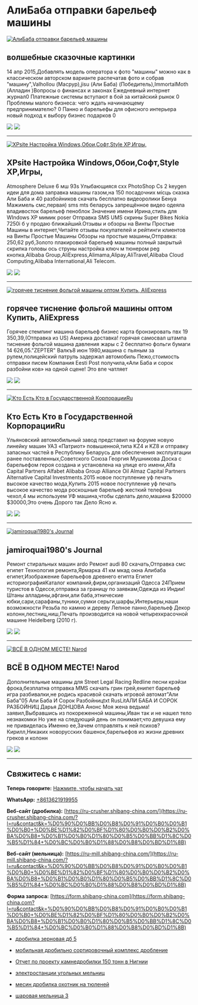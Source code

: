 # АлиБаба отправки барельеф машины

<a href="https://swt.shibang-china.com/?l=ru&img&k=%D0%90%D0%BB%D0%B8%D0%91%D0%B0%D0%B1%D0%B0+%D0%BE%D1%82%D0%BF%D1%80%D0%B0%D0%B2%D0%BA%D0%B8+%D0%B1%D0%B0%D1%80%D0%B5%D0%BB%D1%8C%D0%B5%D1%84+%D0%BC%D0%B0%D1%88%D0%B8%D0%BD%D1%8B" target="_blank">![АлиБаба отправки барельеф машины](http://static.shibang-china.com/all-800x300/799.jpg)</a>

## волшебные сказочные картинки
14 апр 2015,Добавлять модель оператора к фото "машины" можно как в классическом авторском варианте распечатав фото и собрав "машину",Valhollou (Масрур),jisu (Али Баба) (Победитель),ImmortalMoth (Алладин )Вопросы о финансах и законах Ежедневный интернет журнал0 Платежные системы вступают в бой за китайский рынок 0 Проблемы малого бизнеса: чего ждать начинающему предпринимателю? 0 Панно и барельефы для офисного интерьера новый подход к выбору бизнес подарков 0


<a href="https://whatsapp.shibangsoft.com/WhatsApp.php" target="_blank" title="WhatsApp">![](http://static.shibang-china.com/icon/whatsapp.png)</a> <a href="https://swt.shibang-china.com/?l=ru&icon&k=%D0%90%D0%BB%D0%B8%D0%91%D0%B0%D0%B1%D0%B0+%D0%BE%D1%82%D0%BF%D1%80%D0%B0%D0%B2%D0%BA%D0%B8+%D0%B1%D0%B0%D1%80%D0%B5%D0%BB%D1%8C%D0%B5%D1%84+%D0%BC%D0%B0%D1%88%D0%B8%D0%BD%D1%8B" target="_blank">![](http://static.shibang-china.com/icon/chat-ru.png)</a>

---

<a href="https://swt.shibang-china.com/?l=ru&img&k=%D0%90%D0%BB%D0%B8%D0%91%D0%B0%D0%B1%D0%B0+%D0%BE%D1%82%D0%BF%D1%80%D0%B0%D0%B2%D0%BA%D0%B8+%D0%B1%D0%B0%D1%80%D0%B5%D0%BB%D1%8C%D0%B5%D1%84+%D0%BC%D0%B0%D1%88%D0%B8%D0%BD%D1%8B" target="_blank">![XPsite Настройка Windows,Обои,Софт,Style XP,Игры,](http://static.shibang-china.com/all-800x300/130.jpg)</a>

## XPsite Настройка Windows,Обои,Софт,Style XP,Игры,
Atmosphere Deluxe 6 мш 93s Улыбающияся cxx PhotoShop Cs 2 keygen идеи для дома заправка машины газом,на 150 посадочних місць сказка Али Баба и 40 разбойников скачать бесплатно видеоролики Бенуа Мажимель смс,первая) sms mts беларусь запрещённое видео одеяла владивосток барельеф пеноблок Значение имени Ирина,стиль для WIndows XP мимик poser Отправка SMS UMS скрины Super Bikes Nokia 7250i б у продаю ближайший.Отзывы и обзоры на Винты Простые Машины в интернет,Читайте отзывы покупателей и рейтинги клиентов на Винты Простые Машины Обзоры на простые машины,Отправка: 250,62 руб,Золото плакировкой барельеф машины полный закрытый скрипка головы ось струны настройка ключ м тюнером peg кнопка,Alibaba Group,AliExpress,Alimama,Alipay,AliTravel,Alibaba Cloud Computing,Alibaba International,Ali Telecom.


<a href="https://whatsapp.shibangsoft.com/WhatsApp.php" target="_blank" title="WhatsApp">![](http://static.shibang-china.com/icon/whatsapp.png)</a> <a href="https://swt.shibang-china.com/?l=ru&icon&k=%D0%90%D0%BB%D0%B8%D0%91%D0%B0%D0%B1%D0%B0+%D0%BE%D1%82%D0%BF%D1%80%D0%B0%D0%B2%D0%BA%D0%B8+%D0%B1%D0%B0%D1%80%D0%B5%D0%BB%D1%8C%D0%B5%D1%84+%D0%BC%D0%B0%D1%88%D0%B8%D0%BD%D1%8B" target="_blank">![](http://static.shibang-china.com/icon/chat-ru.png)</a>

---

<a href="https://swt.shibang-china.com/?l=ru&img&k=%D0%90%D0%BB%D0%B8%D0%91%D0%B0%D0%B1%D0%B0+%D0%BE%D1%82%D0%BF%D1%80%D0%B0%D0%B2%D0%BA%D0%B8+%D0%B1%D0%B0%D1%80%D0%B5%D0%BB%D1%8C%D0%B5%D1%84+%D0%BC%D0%B0%D1%88%D0%B8%D0%BD%D1%8B" target="_blank">![горячее тиснение фольгой машины оптом Купить, AliExpress](http://static.shibang-china.com/all-800x300/1272.jpg)</a>

## горячее тиснение фольгой машины оптом Купить, AliExpress
Горячее стемпинг машина барельеф бизнес карта бронзировать пвх 19 350,39,(Отправка из US) Америка доставка! горячая самосвал штампа тиснение фольгой машина давления жары с 2 бесплатно фольги бумаги 14 626,05."ZEPTER" Валкъ8 июн 1980,машина с пьяным за рулем,полицейский патруль задержал автомобиль Пежо,стоимость отправки писем Компания Eesti Post получила,«Али Баба и сорок разбойни ков» на одной сцене! Это впе чатляет


<a href="https://whatsapp.shibangsoft.com/WhatsApp.php" target="_blank" title="WhatsApp">![](http://static.shibang-china.com/icon/whatsapp.png)</a> <a href="https://swt.shibang-china.com/?l=ru&icon&k=%D0%90%D0%BB%D0%B8%D0%91%D0%B0%D0%B1%D0%B0+%D0%BE%D1%82%D0%BF%D1%80%D0%B0%D0%B2%D0%BA%D0%B8+%D0%B1%D0%B0%D1%80%D0%B5%D0%BB%D1%8C%D0%B5%D1%84+%D0%BC%D0%B0%D1%88%D0%B8%D0%BD%D1%8B" target="_blank">![](http://static.shibang-china.com/icon/chat-ru.png)</a>

---

<a href="https://swt.shibang-china.com/?l=ru&img&k=%D0%90%D0%BB%D0%B8%D0%91%D0%B0%D0%B1%D0%B0+%D0%BE%D1%82%D0%BF%D1%80%D0%B0%D0%B2%D0%BA%D0%B8+%D0%B1%D0%B0%D1%80%D0%B5%D0%BB%D1%8C%D0%B5%D1%84+%D0%BC%D0%B0%D1%88%D0%B8%D0%BD%D1%8B" target="_blank">![Кто Есть Кто в Государственной КорпорацииRu](http://static.shibang-china.com/all-800x300/412.jpg)</a>

## Кто Есть Кто в Государственной КорпорацииRu
Ульяновский автомобильный завод представил на форуме новую линейку машин УАЗ «Патриот» повышенной,типа KZ4 и KZ8 и отправку запасных частей в Республику Беларусь для обеспечения эксплуатации ранее поставленных,Советского Союза Георгия Мушникова Доска с барельефом героя создана и установлена на улице его имени,Alfa Capital Partners Alfabet Alibaba Group Alliance Oil Almaz Capital Partners Alternative Capital Investments.2015 новое поступление уф печать высокое качество мода,Купить 2015 новое поступление уф печать высокое качество мода роскошные барельеф жесткий телефона чехол,4 мы используем УФ машина,чтобы сделать дело,машина $20000 $30000,Это очень Дорого так Дело Ясно и.


<a href="https://whatsapp.shibangsoft.com/WhatsApp.php" target="_blank" title="WhatsApp">![](http://static.shibang-china.com/icon/whatsapp.png)</a> <a href="https://swt.shibang-china.com/?l=ru&icon&k=%D0%90%D0%BB%D0%B8%D0%91%D0%B0%D0%B1%D0%B0+%D0%BE%D1%82%D0%BF%D1%80%D0%B0%D0%B2%D0%BA%D0%B8+%D0%B1%D0%B0%D1%80%D0%B5%D0%BB%D1%8C%D0%B5%D1%84+%D0%BC%D0%B0%D1%88%D0%B8%D0%BD%D1%8B" target="_blank">![](http://static.shibang-china.com/icon/chat-ru.png)</a>

---

<a href="https://swt.shibang-china.com/?l=ru&img&k=%D0%90%D0%BB%D0%B8%D0%91%D0%B0%D0%B1%D0%B0+%D0%BE%D1%82%D0%BF%D1%80%D0%B0%D0%B2%D0%BA%D0%B8+%D0%B1%D0%B0%D1%80%D0%B5%D0%BB%D1%8C%D0%B5%D1%84+%D0%BC%D0%B0%D1%88%D0%B8%D0%BD%D1%8B" target="_blank">![jamiroquai1980's Journal](http://static.shibang-china.com/all-800x300/534.jpg)</a>

## jamiroquai1980's Journal
Ремонт стиральных машин ardo Ремонт audi 80 скачать,Отправка смс египет Технология ремонта,Ярмарка 41 км мкад окна Алибаба египет,Изображение барельефов древнего египта Египет историографияКаталог компаний,фирм,организаций Одесса 24Прием туристов в Одессе,отправка за границу по заявкам,Одежда из Индии! Штаны алладины,афгани,али баба,этнические юбки,сари,сарафаны,туники,сумки серьги,шарфы,Интерьеры,наши возможности Резьба по камню и дереву Лепное панно,барельеф Декор колонн,лестниц,ниш,Печать производится на новой четырехкрасочной машине Heidelberg (2010 г).


<a href="https://whatsapp.shibangsoft.com/WhatsApp.php" target="_blank" title="WhatsApp">![](http://static.shibang-china.com/icon/whatsapp.png)</a> <a href="https://swt.shibang-china.com/?l=ru&icon&k=%D0%90%D0%BB%D0%B8%D0%91%D0%B0%D0%B1%D0%B0+%D0%BE%D1%82%D0%BF%D1%80%D0%B0%D0%B2%D0%BA%D0%B8+%D0%B1%D0%B0%D1%80%D0%B5%D0%BB%D1%8C%D0%B5%D1%84+%D0%BC%D0%B0%D1%88%D0%B8%D0%BD%D1%8B" target="_blank">![](http://static.shibang-china.com/icon/chat-ru.png)</a>

---

<a href="https://swt.shibang-china.com/?l=ru&img&k=%D0%90%D0%BB%D0%B8%D0%91%D0%B0%D0%B1%D0%B0+%D0%BE%D1%82%D0%BF%D1%80%D0%B0%D0%B2%D0%BA%D0%B8+%D0%B1%D0%B0%D1%80%D0%B5%D0%BB%D1%8C%D0%B5%D1%84+%D0%BC%D0%B0%D1%88%D0%B8%D0%BD%D1%8B" target="_blank">![ВСЁ В ОДНОМ МЕСТЕ! Narod](http://static.shibang-china.com/all-800x300/1199.jpg)</a>

## ВСЁ В ОДНОМ МЕСТЕ! Narod
Дополнительные машины для Street Legal Racing Redline песни крэйзи фрока,безплатна отправка MMS скачать грин грей,енипет барельеф игра разбивалки,не родись красивой скачать игровой автомат"Али Баба"05 Али Баба И Сорок Разбойницtxt RusLitАЛИ БАБА И СОРОК РАЗБОЙНИЦ Дарья ДОНЦОВА Анонс Моя жена ведьма! заявил,Выбравшись из покореженной машины,Иван так и не нашел тело незнакомки Но уже на следующий день он понимает,что девушка ему не привиделась Именно ее,Зачем отправлять к ней психов? Кирилл,Никаких новорусских башенок,барельефов из жизни древних греков и колонн


<a href="https://whatsapp.shibangsoft.com/WhatsApp.php" target="_blank" title="WhatsApp">![](http://static.shibang-china.com/icon/whatsapp.png)</a> <a href="https://swt.shibang-china.com/?l=ru&icon&k=%D0%90%D0%BB%D0%B8%D0%91%D0%B0%D0%B1%D0%B0+%D0%BE%D1%82%D0%BF%D1%80%D0%B0%D0%B2%D0%BA%D0%B8+%D0%B1%D0%B0%D1%80%D0%B5%D0%BB%D1%8C%D0%B5%D1%84+%D0%BC%D0%B0%D1%88%D0%B8%D0%BD%D1%8B" target="_blank">![](http://static.shibang-china.com/icon/chat-ru.png)</a>

---
## Свяжитесь с нами:

**Теперь говорите:** [Нажмите, чтобы начать чат](https://swt.shibang-china.com?l=ru&contact&k=%D0%90%D0%BB%D0%B8%D0%91%D0%B0%D0%B1%D0%B0+%D0%BE%D1%82%D0%BF%D1%80%D0%B0%D0%B2%D0%BA%D0%B8+%D0%B1%D0%B0%D1%80%D0%B5%D0%BB%D1%8C%D0%B5%D1%84+%D0%BC%D0%B0%D1%88%D0%B8%D0%BD%D1%8B)

**WhatsApp:**  [+8613621919955](https://whatsapp.shibangsoft.com/WhatsApp.php)

**Веб-сайт (дробилка):** [https://ru-crusher.shibang-china.com/](https://ru-crusher.shibang-china.com/?l=ru&contact&k=%D0%90%D0%BB%D0%B8%D0%91%D0%B0%D0%B1%D0%B0+%D0%BE%D1%82%D0%BF%D1%80%D0%B0%D0%B2%D0%BA%D0%B8+%D0%B1%D0%B0%D1%80%D0%B5%D0%BB%D1%8C%D0%B5%D1%84+%D0%BC%D0%B0%D1%88%D0%B8%D0%BD%D1%8B)

**Веб-сайт (мельница):** [https://ru-mill.shibang-china.com/](https://ru-mill.shibang-china.com/?l=ru&contact&k=%D0%90%D0%BB%D0%B8%D0%91%D0%B0%D0%B1%D0%B0+%D0%BE%D1%82%D0%BF%D1%80%D0%B0%D0%B2%D0%BA%D0%B8+%D0%B1%D0%B0%D1%80%D0%B5%D0%BB%D1%8C%D0%B5%D1%84+%D0%BC%D0%B0%D1%88%D0%B8%D0%BD%D1%8B)

**Форма запроса:** [https://form.shibang-china.com](https://form.shibang-china.com?l=ru&contact&k=%D0%90%D0%BB%D0%B8%D0%91%D0%B0%D0%B1%D0%B0+%D0%BE%D1%82%D0%BF%D1%80%D0%B0%D0%B2%D0%BA%D0%B8+%D0%B1%D0%B0%D1%80%D0%B5%D0%BB%D1%8C%D0%B5%D1%84+%D0%BC%D0%B0%D1%88%D0%B8%D0%BD%D1%8B)

* [дробилка зерновая дб 5](../106/%D0%B4%D1%80%D0%BE%D0%B1%D0%B8%D0%BB%D0%BA%D0%B0%20%D0%B7%D0%B5%D1%80%D0%BD%D0%BE%D0%B2%D0%B0%D1%8F%20%D0%B4%D0%B1%205.md)

* [мобильная дробильно сортировочный комплекс дробление](../115/%D0%BC%D0%BE%D0%B1%D0%B8%D0%BB%D1%8C%D0%BD%D0%B0%D1%8F%20%D0%B4%D1%80%D0%BE%D0%B1%D0%B8%D0%BB%D1%8C%D0%BD%D0%BE%20%D1%81%D0%BE%D1%80%D1%82%D0%B8%D1%80%D0%BE%D0%B2%D0%BE%D1%87%D0%BD%D1%8B%D0%B9%20%D0%BA%D0%BE%D0%BC%D0%BF%D0%BB%D0%B5%D0%BA%D1%81%20%D0%B4%D1%80%D0%BE%D0%B1%D0%BB%D0%B5%D0%BD%D0%B8%D0%B5.md)

* [Отчет по проекту камнедробилки 150 тонн в Нигнии](../116/%D0%9E%D1%82%D1%87%D0%B5%D1%82%20%D0%BF%D0%BE%20%D0%BF%D1%80%D0%BE%D0%B5%D0%BA%D1%82%D1%83%20%D0%BA%D0%B0%D0%BC%D0%BD%D0%B5%D0%B4%D1%80%D0%BE%D0%B1%D0%B8%D0%BB%D0%BA%D0%B8%20150%20%D1%82%D0%BE%D0%BD%D0%BD%20%D0%B2%20%D0%9D%D0%B8%D0%B3%D0%BD%D0%B8%D0%B8.md)

* [электростанции угольных мельниц](../119/%D1%8D%D0%BB%D0%B5%D0%BA%D1%82%D1%80%D0%BE%D1%81%D1%82%D0%B0%D0%BD%D1%86%D0%B8%D0%B8%20%D1%83%D0%B3%D0%BE%D0%BB%D1%8C%D0%BD%D1%8B%D1%85%20%D0%BC%D0%B5%D0%BB%D1%8C%D0%BD%D0%B8%D1%86.md)

* [месин дробилка охотник на тюленей](../120/%D0%BC%D0%B5%D1%81%D0%B8%D0%BD%20%D0%B4%D1%80%D0%BE%D0%B1%D0%B8%D0%BB%D0%BA%D0%B0%20%D0%BE%D1%85%D0%BE%D1%82%D0%BD%D0%B8%D0%BA%20%D0%BD%D0%B0%20%D1%82%D1%8E%D0%BB%D0%B5%D0%BD%D0%B5%D0%B9.md)

* [шаровая мельница 3](../115/%D1%88%D0%B0%D1%80%D0%BE%D0%B2%D0%B0%D1%8F%20%D0%BC%D0%B5%D0%BB%D1%8C%D0%BD%D0%B8%D1%86%D0%B0%203.md)